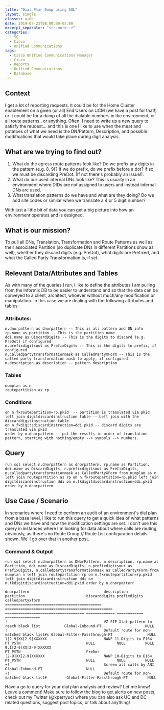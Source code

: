 ```yaml
---
title: "Dial Plan Dump using SQL"
layout: single
classes: wide
date: 2019-07-21T08:00:00-05:00
excerpt_separator: "<!--more-->"
categories:
  - SQL
  - Cisco
  - Unified Communications
tags:
  - Cisco Unified Communications Manager
  - Cisco
  - Reports
  - Unified Communications
  - Database
---
```


## Context

I get a lot of reporting requests. It could be for the Home Cluster enablement on a given (or all) End Users on UCM (we have a post for that!) or it could be for a dump of all the dialable numbers in the environment, or all route patterns.. or anything.<!--more--> Often, I need to write up a new query to satisfy the reuqest... and this is one I like to use when the meat and potatoes of what we need is the DN/Pattern, Description, and possible modifications that would take place during digit analysis.

## What are we trying to find out?

1. What do the egress route patterns look like? Do we prefix any digits in the pattern (e.g. 8, 9)? If we do prefix, do we prefix before a dot? If so, we must be discarding PreDot. (If not there's probably an issue!).
2. What do our used internal DNs look like? This is usually in an environment where DIDs are not assigned to users and instead internal DNs are used.
3. What translation patterns do we have and what are they doing? Do we add site codes or similar when we translate a 4 or 5 digit number?

With just a little bit of data you can get a big picture into how an environment operates and is designed.

## What is our mission?

To pull all DNs, Translation, Transformation and Route Patterns as well as their associated Partition (so duplicate DNs in different Partitions show as well), whether they discard digits (e.g. PreDot), what digits are Prefixed, and what the Called Party Transformation is, if set.

## Relevant Data/Attributes and Tables

As with many of the queries I run, I like to define the attributes I am pulling from the Informix DB to be easier to understand and so that the data can be conveyed to a client, architect, whoever without much/any modification or manipulation. In this case we are dealing with the following attributes and tables:

### Attributes:

```text
n.dnorpattern as dnorpattern -- This is all pattern and DN info
rp.name as partition -- This is the partition name
ddi.name as DiscardDigits -- This is the digits to discard (e.g. PreDot) if configured
n.prefixdigitsout as PrefixDigits -- This is the digits to prefix, if configured
n.calledpartytransformationmask as CalledPartyXForm -- This is the called party transformation mask to apply, if configured
n.description as description -- pattern description
```

### Tables

```text
numplan as n
routepartition as rp
```

### Conditions

```text
on n.fkroutepartition=rp.pkid  -- partition is translated via pkid
left join digitdiscardinstruction table -- Left join with the discarddigitinstruction table
on n.fkdigitsdiscardinstruction=ddi.pkid -- discard digits are translated via pkid
order by n.dnorpattern -- put the results in order of translation pattern, starting with nothing/empty --> symbols --> numbers.
```

## Query

```text
run sql select n.dnorpattern as dnorpattern, rp.name as Partition, ddi.name as DiscardDigits, n.prefixdigitsout as PrefixDigits, n.calledpartytransformationmask as CalledPartyXForm from numplan as n left join routepartition as rp on n.fkroutepartition=rp.pkid left join digitdiscardinstruction ddi on n.fkdigitdiscardinstruction=ddi.pkid order by n.dnorpattern
```

## Use Case / Scenario

In scenarios where I need to perform an audit of an environment's dial plan from a base level, I like to run this query to get a quick idea of what patterns and DNs we have and how the modification settings are set. I don't use this query in instances where I'm looking for data about where calls are routing, obviously, as there's no Route Group // Route List configuration details shown. We'll go over that in another post.

### Command & Output

```text
run sql select n.dnorpattern as DNorPattern, n.description, rp.name as Partition, ddi.name as DiscardDigits, n.prefixdigitsout as PrefixDigits, n.calledpartytransformationmask as CalledPartyXForm from numplan n left join routepartition rp on n.fkroutepartition=rp.pkid left join digitdiscardinstruction ddi on n.fkdigitdiscardinstruction=ddi.pkid order by n.dnorpattern

dnorpattern                                  description                                       partition                            discarddigits prefixdigits calledpartyxform
============================================ ================================================= ==================================== ============= ============ ================ 
!                                            VZ SIP Xlat pattern to reach black list           Global-Inbound-PT                    NULL  
!                                            Default route for non-matched black list#s Global-Filter-Passthrough-PT                NULL  
1[2-9]XX[2-9]XXXXXX                          NANP 11-Digits to E164                            PT_PSTN                              NULL          NULL         NULL  
9.1[2-9]XX[2-9]XXXXXX                                                                          PT_PSTN                              PreDot  
[2-9]XX[2-9]XXXXXX                           NANP 10-Digits to E164                            PT_PSTN                              NULL          NULL         NULL  
+!                                           Screen all calls by ANI                           Global-Inbound-PT                    NULL  
+!                                           Default route for non-matched black list#         Global-Filter-Passthrough-PT         NULL
```

Have a go to query for your dial plan analysis and review? Let me know! Leave a comment! Make sure to follow the blog to get alerts on new posts, check out my Twitter (@kperryuc) where you can also ask UC and DC related questions, suggest post topics, or talk about anything!
